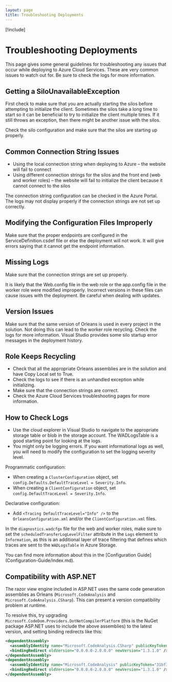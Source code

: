 ```yaml
---
layout: page
title: Troubleshooting Deployments
---
```


[!include[](../../warning-banner.md)]

# Troubleshooting Deployments

This page gives some general guidelines for troubleshooting any issues that occur while deploying to Azure Cloud Services.
These are very common issues to watch out for. Be sure to check the logs for more information.

## Getting a SiloUnavailableException

First check to make sure that you are actually starting the silos before attempting to initialize the client. Sometimes the
silos take a long time to start so it can be beneficial to try to initialize the client multiple times. If it still throws an
exception, then there might be another issue with the silos.

Check the silo configuration and make sure that the silos are starting up properly.

## Common Connection String Issues
-	Using the local connection string when deploying to Azure – the website will fail to connect
-	Using different connection strings for the silos and the front end (web and worker roles) – the website will fail to
initialize the client because it cannot connect to the silos

The connection string configuration can be checked in the Azure Portal. The logs may not display properly if the connection
strings are not set up correctly.

## Modifying the Configuration Files Improperly

Make sure that the proper endpoints are configured in the ServiceDefinition.csdef file or else the deployment will not work.
It will give errors saying that it cannot get the endpoint information.

## Missing Logs
Make sure that the connection strings are set up properly.

It is likely that the Web.config file in the web role or the app.config file in the worker role were modified improperly.
Incorrect versions in these files can cause issues with the deployment. Be careful when dealing with updates.

## Version Issues
Make sure that the same version of Orleans is used in every project in the solution. Not doing this can lead to the worker
role recycling. Check the logs for more information. Visual Studio provides some silo startup error messages in the deployment history.

## Role Keeps Recycling
- Check that all the appropriate Orleans assemblies are in the solution and have Copy Local set to True.
- Check the logs to see if there is an unhandled exception while initializing.
- Make sure that the connection strings are correct.
- Check the Azure Cloud Services troubleshooting pages for more information.

## How to Check Logs
- Use the cloud explorer in Visual Studio to navigate to the appropriate storage table or blob in the storage account. The WADLogsTable is a good starting point for looking at the logs.
- You might only be logging errors. If you want informational logs as well, you will need to modify the configuration to set the logging severity level.

Programmatic configuration:
- When creating a `ClusterConfiguration` object, set `config.Defaults.DefaultTraceLevel = Severity.Info`.
- When creating a `ClientConfiguration` object, set `config.DefaultTraceLevel = Severity.Info`.

Declarative configuration:
- Add `<Tracing DefaultTraceLevel="Info" />` to the `OrleansConfiguration.xml` and/or the `ClientConfiguration.xml` files.

In the `diagnostics.wadcfgx` file for the web and worker roles, make sure to set the `scheduledTransferLogLevelFilter` attribute in the `Logs` element to `Information`, as this is an additional layer of trace filtering that defines which traces are sent to the `WADLogsTable` in Azure Storage.

You can find more information about this in the [Configuration Guide] (Configuration-Guide/index.md).

## Compatibility with ASP.NET

The razor view engine included in ASP.NET uses the same code generation assemblies as Orleans (`Microsoft.CodeAnalysis` and `Microsoft.CodeAnalysis.CSharp`). This can present a version compatibility problem at runtime.

To resolve this, try upgrading `Microsoft.CodeDom.Providers.DotNetCompilerPlatform` (this is the NuGet package ASP.NET uses to include the above assemblies) to the latest version, and setting binding redirects like this:

```xml
<dependentAssembly>
  <assemblyIdentity name="Microsoft.CodeAnalysis.CSharp" publicKeyToken="31bf3856ad364e35" culture="neutral" />
  <bindingRedirect oldVersion="0.0.0.0-2.0.0.0" newVersion="1.3.1.0" />
</dependentAssembly>
<dependentAssembly>
  <assemblyIdentity name="Microsoft.CodeAnalysis" publicKeyToken="31bf3856ad364e35" culture="neutral" />
  <bindingRedirect oldVersion="0.0.0.0-2.0.0.0" newVersion="1.3.1.0" />
</dependentAssembly>
```
